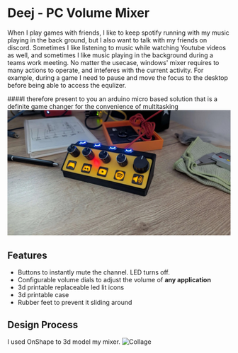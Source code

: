 # Deej - PC Volume Mixer
When I play games with friends, I like to keep spotify running with my music playing in the back ground, but I also want to talk with my friends on discord. 
Sometimes I like listening to music while watching Youtube videos as well, and sometimes I like music playing in the background during a teams work meeting. 
No matter the usecase, windows' mixer requires to many actions to operate, and inteferes with the current activity. For example, during a game I need to pause and move the focus to the desktop before being able to access the equlizer.
 
####I therefore present to you an arduino micro based solution that is a definite game changer for the convenience of multitasking
![Finished Product](/assets/Finished_Deej.jpg)

## Features
- Buttons to instantly mute the channel. LED turns off.
- Configurable volume dials to adjust the volume of **any application**
- 3d printable replaceable led lit icons
- 3d printable case
- Rubber feet to prevent it sliding around

## Design Process
I used OnShape to 3d model my mixer.
![Collage](/assets/collage)
